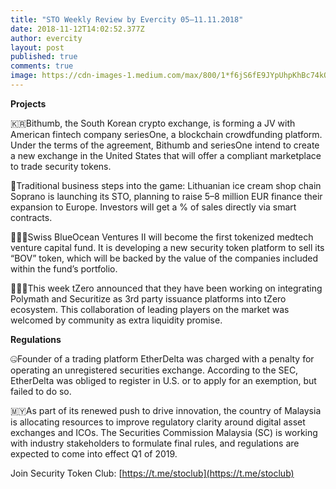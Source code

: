 ```yaml
---
title: "STO Weekly Review by Evercity 05–11.11.2018"
date: 2018-11-12T14:02:52.377Z
author: evercity
layout: post
published: true
comments: true
image: https://cdn-images-1.medium.com/max/800/1*f6jS6fE9JYpUhpKhBc74kQ.png
---
```



**Projects**

🇰🇷Bithumb, the South Korean crypto exchange, is forming a JV with American fintech company seriesOne, a blockchain crowdfunding platform. Under the terms of the agreement, Bithumb and seriesOne intend to create a new exchange in the United States that will offer a compliant marketplace to trade security tokens.

🍦Traditional business steps into the game: Lithuanian ice cream shop chain Soprano is launching its STO, planning to raise 5–8 million EUR finance their expansion to Europe. Investors will get a % of sales directly via smart contracts.

👨🏻‍⚕️Swiss BlueOcean Ventures II will become the first tokenized medtech venture capital fund. It is developing a new security token platform to sell its “BOV” token, which will be backed by the value of the companies included within the fund’s portfolio.

👨‍👦‍👦This week tZero announced that they have been working on integrating Polymath and Securitize as 3rd party issuance platforms into tZero ecosystem. This collaboration of leading players on the market was welcomed by community as extra liquidity promise.

**Regulations**

🤐Founder of a trading platform EtherDelta was charged with a penalty for operating an unregistered securities exchange. According to the SEC, EtherDelta was obliged to register in U.S. or to apply for an exemption, but failed to do so.

🇲🇾As part of its renewed push to drive innovation, the country of Malaysia is allocating resources to improve regulatory clarity around digital asset exchanges and ICOs. The Securities Commission Malaysia (SC) is working with industry stakeholders to formulate final rules, and regulations are expected to come into effect Q1 of 2019.

Join Security Token Club: [https://t.me/stoclub](https://t.me/stoclub)
